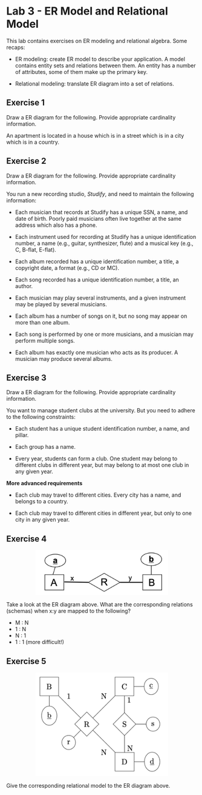 # Lab 3 - ER Model and Relational Model

This lab contains exercises on ER modeling and relational algebra. Some recaps:

* ER modeling: create ER model to describe your application. A model contains entity sets and relations
between them. An entity has a number of attributes, some of them make up the primary key. 

* Relational modeling: translate ER diagram into a set of relations. 

## Exercise 1
Draw a ER diagram for the following. Provide appropriate cardinality information. 

An apartment is located in a house which is in a street which is in a city which is in a country. 

## Exercise 2
Draw a ER diagram for the following. Provide appropriate cardinality information. 

You run a new recording studio, *Studify*, and need to maintain the following information:

+ Each musician that records at Studify has a unique SSN, a name, and date of birth. Poorly paid
musicians often live together at the same address which also has a phone. 

+ Each instrument used for recording at Studify has a unique identification number, a name (e.g., guitar,
synthesizer, flute) and a musical key (e.g., C, B-flat, E-flat).  

+ Each album recorded has a unique identification number, a title, a copyright date, a
format (e.g., CD or MC).  

+ Each song recorded has a unique identification number, a title, an author. 

+ Each musician may play several instruments, and a given instrument may be played by several musicians.

+ Each album has a number of songs on it, but no song may appear on more than one album.

+ Each song is performed by one or more musicians, and a musician may perform multiple songs.

+ Each album has exactly one musician who acts as its producer. A musician may produce several albums.

## Exercise 3
Draw a ER diagram for the following. Provide appropriate cardinality information. 

You want to manage student clubs at the university. But you need to adhere to the following constraints:

+ Each student has a unique student identification number, a name, and pillar. 

+ Each group has a name.

+ Every year, students can form a club. One student may belong to different clubs in different year, but may
belong to at most one club in any given year. 

**More advanced requirements**
+ Each club may travel to different cities. Every city has a name, and belongs to a country.

+ Each club may travel to different cities in different year, but only to one city in any given year.

## Exercise 4
<p align="center"><img src="er1.png" width=350px></p>

Take a look at the ER diagram above. What are the corresponding relations (schemas) when x:y are mapped
to the following?
+ M : N
+ 1 : N
+ N : 1
+ 1 : 1 (more difficult!)

## Exercise 5
<p align="center"><img src="er2.png" width=350px></p>

Give the corresponding relational model to the ER diagram above. 

